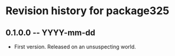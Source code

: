 # Revision history for package325

## 0.1.0.0 -- YYYY-mm-dd

* First version. Released on an unsuspecting world.
